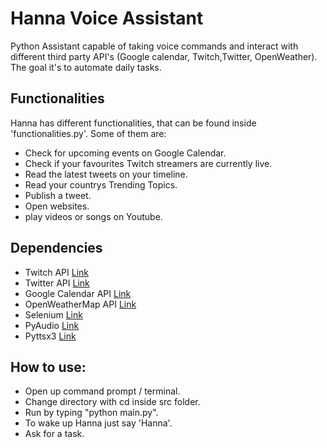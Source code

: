 # Hanna Voice Assistant

Python Assistant capable of taking voice commands and interact with different third party API's (Google calendar, Twitch,Twitter, OpenWeather). The goal it's to automate daily tasks.

## Functionalities

Hanna has different functionalities, that can be found inside 'functionalities.py'.
Some of them are:

* Check for upcoming events on Google Calendar.
* Check if your favourites Twitch streamers are currently live.
* Read the latest tweets on your timeline.
* Read your countrys Trending Topics.
* Publish a tweet.
* Open websites.
* play videos or songs on Youtube.

## Dependencies

* Twitch API  [Link](https://dev.twitch.tv/docs/api/)
* Twitter API  [Link](https://developer.twitter.com/en)
* Google Calendar API  [Link](https://developers.google.com/calendar)
* OpenWeatherMap API  [Link](https://openweathermap.org/api)
* Selenium  [Link](https://selenium-python.readthedocs.io/)
* PyAudio  [Link](https://pypi.org/project/PyAudio/)
* Pyttsx3  [Link](https://pypi.org/project/pyttsx3/)

## How to use:

* Open up command prompt / terminal.
* Change directory with cd inside src folder.
* Run by typing "python main.py".
* To wake up Hanna just say 'Hanna'.
* Ask for a task. 